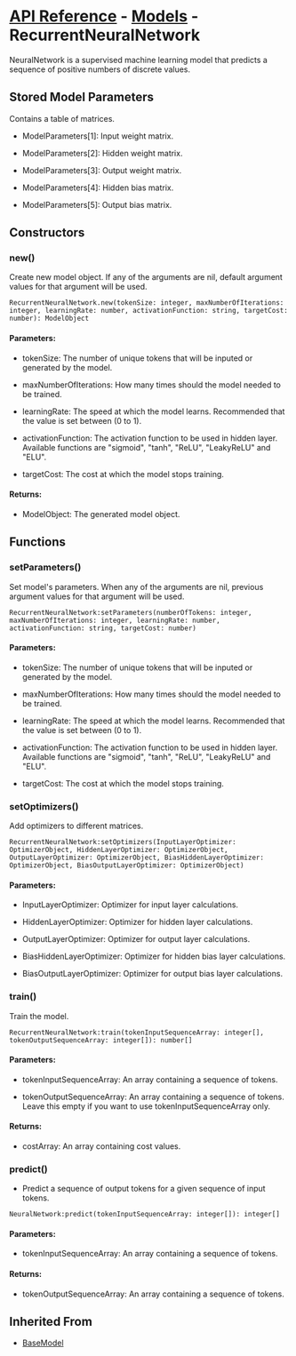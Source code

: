 # [API Reference](../../API.md) - [Models](../Models.md) - RecurrentNeuralNetwork

NeuralNetwork is a supervised machine learning model that predicts a sequence of positive numbers of discrete values.

## Stored Model Parameters

Contains a table of matrices.  

* ModelParameters[1]: Input weight matrix.

* ModelParameters[2]: Hidden weight matrix.

* ModelParameters[3]: Output weight matrix.

* ModelParameters[4]: Hidden bias matrix.

* ModelParameters[5]: Output bias matrix.

## Constructors

### new()

Create new model object. If any of the arguments are nil, default argument values for that argument will be used.

```
RecurrentNeuralNetwork.new(tokenSize: integer, maxNumberOfIterations: integer, learningRate: number, activationFunction: string, targetCost: number): ModelObject
```

#### Parameters:

* tokenSize: The number of unique tokens that will be inputed or generated by the model.

* maxNumberOfIterations: How many times should the model needed to be trained.

* learningRate: The speed at which the model learns. Recommended that the value is set between (0 to 1).

* activationFunction: The activation function to be used in hidden layer. Available functions are "sigmoid", "tanh", "ReLU", "LeakyReLU" and "ELU".

* targetCost: The cost at which the model stops training.

#### Returns:

* ModelObject: The generated model object.

## Functions

### setParameters()

Set model's parameters. When any of the arguments are nil, previous argument values for that argument will be used.

```
RecurrentNeuralNetwork:setParameters(numberOfTokens: integer, maxNumberOfIterations: integer, learningRate: number, activationFunction: string, targetCost: number)
```

#### Parameters:

* tokenSize: The number of unique tokens that will be inputed or generated by the model.

* maxNumberOfIterations: How many times should the model needed to be trained.

* learningRate: The speed at which the model learns. Recommended that the value is set between (0 to 1).

* activationFunction: The activation function to be used in hidden layer. Available functions are "sigmoid", "tanh", "ReLU", "LeakyReLU" and "ELU".

* targetCost: The cost at which the model stops training.

### setOptimizers()

Add optimizers to different matrices.

```
RecurrentNeuralNetwork:setOptimizers(InputLayerOptimizer: OptimizerObject, HiddenLayerOptimizer: OptimizerObject, OutputLayerOptimizer: OptimizerObject, BiasHiddenLayerOptimizer: OptimizerObject, BiasOutputLayerOptimizer: OptimizerObject)
```

#### Parameters:

* InputLayerOptimizer: Optimizer for input layer calculations.

* HiddenLayerOptimizer: Optimizer for hidden layer calculations.

* OutputLayerOptimizer: Optimizer for output layer calculations.

* BiasHiddenLayerOptimizer: Optimizer for hidden bias layer calculations.

* BiasOutputLayerOptimizer: Optimizer for output bias layer calculations.

### train()

Train the model.

```
RecurrentNeuralNetwork:train(tokenInputSequenceArray: integer[], tokenOutputSequenceArray: integer[]): number[]
```
#### Parameters:

* tokenInputSequenceArray: An array containing a sequence of tokens.

* tokenOutputSequenceArray: An array containing a sequence of tokens. Leave this empty if you want to use tokenInputSequenceArray only.

#### Returns:

* costArray: An array containing cost values.

### predict()

* Predict a sequence of output tokens for a given sequence of input tokens.

```
NeuralNetwork:predict(tokenInputSequenceArray: integer[]): integer[]
```

#### Parameters:

* tokenInputSequenceArray: An array containing a sequence of tokens.

#### Returns:

* tokenOutputSequenceArray: An array containing a sequence of tokens.

## Inherited From

* [BaseModel](BaseModel.md)
